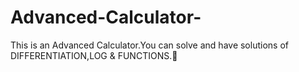 # Advanced-Calculator-
This is an Advanced Calculator.You can solve and have solutions of DIFFERENTIATION,LOG &amp; FUNCTIONS.🤗
